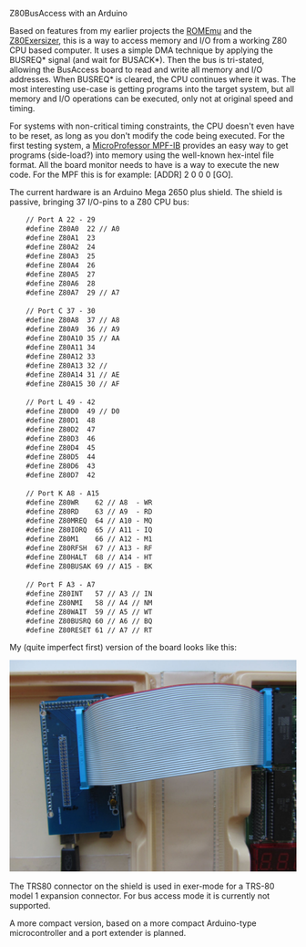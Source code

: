 Z80BusAccess with an Arduino

Based on features from my earlier projects the [ROMEmu](https://github.com/electrickery/ROM-emulator) and the [Z80Exersizer](https://www.electrickery.nl/digaud/arduino/Z80exer/), this is a way to access memory and I/O from
a working Z80 CPU based computer. It uses a simple DMA technique by applying the BUSREQ* signal (and wait for BUSACK*).
Then the bus is tri-stated, allowing the BusAccess board to read and write all memory and I/O addresses. When BUSREQ* is cleared, the CPU continues where it was. The most interesting use-case is getting programs into the target system, but all memory and I/O operations can be executed, only not at original speed and timing.

For systems with non-critical timing constraints, the CPU doesn't even have to be reset, as long as you don't modify the code being executed. For the first testing system, a [MicroProfessor MPF-IB](https://en.wikipedia.org/wiki/Microprofessor) provides an easy way to get programs (side-load?) into memory using the well-known hex-intel file format. All the board monitor needs to have is a way to execute the new code. For the MPF this is for example: [ADDR] 2 0 0 0 [GO].

The current hardware is an Arduino Mega 2650 plus shield. The shield is passive, bringing 37 I/O-pins to a Z80 CPU bus:

		// Port A 22 - 29
		#define Z80A0  22 // A0
		#define Z80A1  23
		#define Z80A2  24
		#define Z80A3  25
		#define Z80A4  26
		#define Z80A5  27
		#define Z80A6  28
		#define Z80A7  29 // A7
		
		// Port C 37 - 30
		#define Z80A8  37 // A8
		#define Z80A9  36 // A9
		#define Z80A10 35 // AA
		#define Z80A11 34
		#define Z80A12 33
		#define Z80A13 32 // 
		#define Z80A14 31 // AE
		#define Z80A15 30 // AF
		
		// Port L 49 - 42
		#define Z80D0  49 // D0
		#define Z80D1  48
		#define Z80D2  47
		#define Z80D3  46
		#define Z80D4  45
		#define Z80D5  44
		#define Z80D6  43
		#define Z80D7  42 
		
		// Port K A8 - A15
		#define Z80WR    62 // A8  - WR
		#define Z80RD    63 // A9  - RD
		#define Z80MREQ  64 // A10 - MQ
		#define Z80IORQ  65 // A11 - IQ
		#define Z80M1    66 // A12 - M1
		#define Z80RFSH  67 // A13 - RF
		#define Z80HALT  68 // A14 - HT 
		#define Z80BUSAK 69 // A15 - BK
		
		// Port F A3 - A7
		#define Z80INT   57 // A3 // IN
		#define Z80NMI   58 // A4 // NM
		#define Z80WAIT  59 // A5 // WT
		#define Z80BUSRQ 60 // A6 // BQ
		#define Z80RESET 61 // A7 // RT
		
My (quite imperfect first) version of the board looks like this:

![Arduino Mega 2560 with Z80 CPU pin shield](z80exerAsBusAccess.jpg)

The TRS80 connector on the shield is used in exer-mode for a TRS-80 model 1 expansion connector. 
For bus access mode it is currently not supported.

A more compact version, based on a more compact Arduino-type microcontroller and a port extender is planned.
